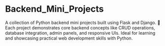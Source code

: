 # Backend_Mini_Projects
A collection of Python backend mini projects built using Flask and Django. 🚀 Each project demonstrates core backend concepts like CRUD operations, database integration, admin panels, and responsive UIs. Ideal for learning and showcasing practical web development skills with Python.
